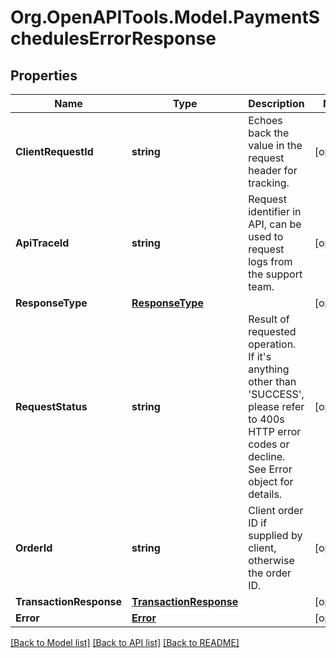 # Org.OpenAPITools.Model.PaymentSchedulesErrorResponse
## Properties

Name | Type | Description | Notes
------------ | ------------- | ------------- | -------------
**ClientRequestId** | **string** | Echoes back the value in the request header for tracking. | [optional] 
**ApiTraceId** | **string** | Request identifier in API, can be used to request logs from the support team. | [optional] 
**ResponseType** | [**ResponseType**](ResponseType.md) |  | [optional] 
**RequestStatus** | **string** | Result of requested operation. If it&#39;s anything other than &#39;SUCCESS&#39;, please refer to 400s HTTP error codes or decline. See Error object for details. | [optional] 
**OrderId** | **string** | Client order ID if supplied by client, otherwise the order ID. | [optional] 
**TransactionResponse** | [**TransactionResponse**](TransactionResponse.md) |  | [optional] 
**Error** | [**Error**](Error.md) |  | [optional] 

[[Back to Model list]](../README.md#documentation-for-models) [[Back to API list]](../README.md#documentation-for-api-endpoints) [[Back to README]](../README.md)

